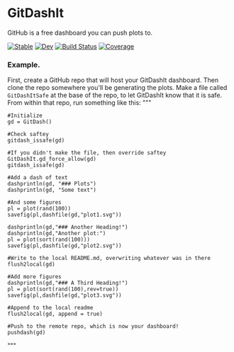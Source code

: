# GitDashIt

GitHub is a free dashboard you can push plots to.

[![Stable](https://img.shields.io/badge/docs-stable-blue.svg)](https://murrellb.github.io/GitDashIt.jl/stable/)
[![Dev](https://img.shields.io/badge/docs-dev-blue.svg)](https://murrellb.github.io/GitDashIt.jl/dev/)
[![Build Status](https://github.com/murrellb/GitDashIt.jl/actions/workflows/CI.yml/badge.svg?branch=main)](https://github.com/murrellb/GitDashIt.jl/actions/workflows/CI.yml?query=branch%3Amain)
[![Coverage](https://codecov.io/gh/murrellb/GitDashIt.jl/branch/main/graph/badge.svg)](https://codecov.io/gh/murrellb/GitDashIt.jl)

### Example.
First, create a GitHub repo that will host your GitDashIt dashboard. Then clone the repo somewhere you'll be generating the plots. Make a file called `GitDashItSafe` at the base of the repo, to let GitDashIt know that it is safe. From within that repo, run something like this:
"""
```julia-repl
#Initialize
gd = GitDash()

#Check saftey
gitdash_issafe(gd)

#If you didn't make the file, then override saftey
GitDashIt.gd_force_allow(gd)
gitdash_issafe(gd)

#Add a dash of text
dashprintln(gd, "### Plots")
dashprintln(gd, "Some text")

#And some figures
pl = plot(rand(100))
savefig(pl,dashfile(gd,"plot1.svg"))

dashprintln(gd,"### Another Heading!")
dashprintln(gd,"Another plot:")
pl = plot(sort(rand(100)))
savefig(pl,dashfile(gd,"plot2.svg"))

#Write to the local README.md, overwriting whatever was in there
flush2local(gd)

#Add more figures
dashprintln(gd,"### A Third Heading!")
pl = plot(sort(rand(100),rev=true))
savefig(pl,dashfile(gd,"plot3.svg"))

#Append to the local readme
flush2local(gd, append = true)

#Push to the remote repo, which is now your dashboard!
pushdash(gd)
```
"""